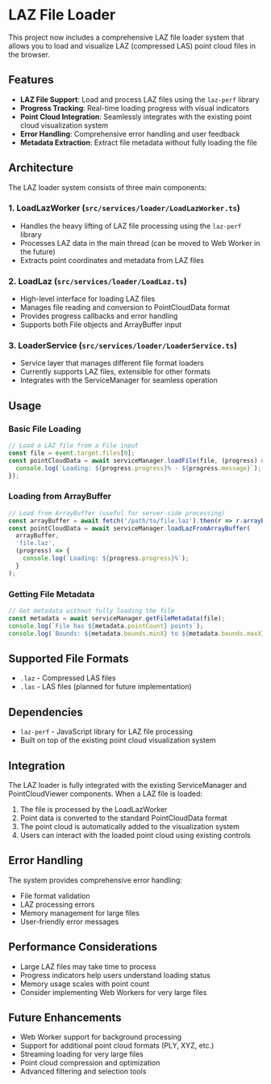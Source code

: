 # LAZ File Loader

This project now includes a comprehensive LAZ file loader system that allows you to load and visualize LAZ (compressed LAS) point cloud files in the browser.

## Features

- **LAZ File Support**: Load and process LAZ files using the `laz-perf` library
- **Progress Tracking**: Real-time loading progress with visual indicators
- **Point Cloud Integration**: Seamlessly integrates with the existing point cloud visualization system
- **Error Handling**: Comprehensive error handling and user feedback
- **Metadata Extraction**: Extract file metadata without fully loading the file

## Architecture

The LAZ loader system consists of three main components:

### 1. LoadLazWorker (`src/services/loader/LoadLazWorker.ts`)
- Handles the heavy lifting of LAZ file processing using the `laz-perf` library
- Processes LAZ data in the main thread (can be moved to Web Worker in the future)
- Extracts point coordinates and metadata from LAZ files

### 2. LoadLaz (`src/services/loader/LoadLaz.ts`)
- High-level interface for loading LAZ files
- Manages file reading and conversion to PointCloudData format
- Provides progress callbacks and error handling
- Supports both File objects and ArrayBuffer input

### 3. LoaderService (`src/services/loader/LoaderService.ts`)
- Service layer that manages different file format loaders
- Currently supports LAZ files, extensible for other formats
- Integrates with the ServiceManager for seamless operation

## Usage

### Basic File Loading

```typescript
// Load a LAZ file from a File input
const file = event.target.files[0];
const pointCloudData = await serviceManager.loadFile(file, (progress) => {
  console.log(`Loading: ${progress.progress}% - ${progress.message}`);
});
```

### Loading from ArrayBuffer

```typescript
// Load from ArrayBuffer (useful for server-side processing)
const arrayBuffer = await fetch('/path/to/file.laz').then(r => r.arrayBuffer());
const pointCloudData = await serviceManager.loadLazFromArrayBuffer(
  arrayBuffer, 
  'file.laz',
  (progress) => {
    console.log(`Loading: ${progress.progress}%`);
  }
);
```

### Getting File Metadata

```typescript
// Get metadata without fully loading the file
const metadata = await serviceManager.getFileMetadata(file);
console.log(`File has ${metadata.pointCount} points`);
console.log(`Bounds: ${metadata.bounds.minX} to ${metadata.bounds.maxX}`);
```

## Supported File Formats

- `.laz` - Compressed LAS files
- `.las` - LAS files (planned for future implementation)

## Dependencies

- `laz-perf` - JavaScript library for LAZ file processing
- Built on top of the existing point cloud visualization system

## Integration

The LAZ loader is fully integrated with the existing ServiceManager and PointCloudViewer components. When a LAZ file is loaded:

1. The file is processed by the LoadLazWorker
2. Point data is converted to the standard PointCloudData format
3. The point cloud is automatically added to the visualization system
4. Users can interact with the loaded point cloud using existing controls

## Error Handling

The system provides comprehensive error handling:

- File format validation
- LAZ processing errors
- Memory management for large files
- User-friendly error messages

## Performance Considerations

- Large LAZ files may take time to process
- Progress indicators help users understand loading status
- Memory usage scales with point count
- Consider implementing Web Workers for very large files

## Future Enhancements

- Web Worker support for background processing
- Support for additional point cloud formats (PLY, XYZ, etc.)
- Streaming loading for very large files
- Point cloud compression and optimization
- Advanced filtering and selection tools
